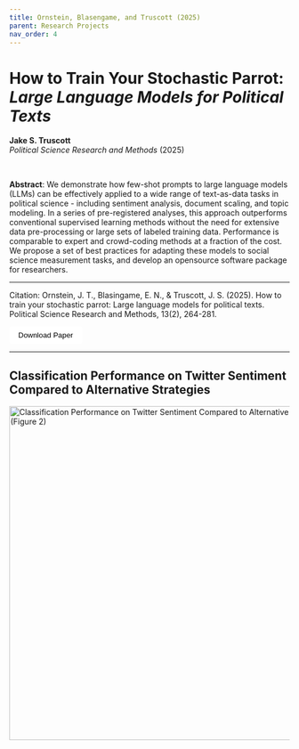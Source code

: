 ```yaml
---
title: Ornstein, Blasengame, and Truscott (2025)
parent: Research Projects
nav_order: 4
---
```


# How to Train Your Stochastic Parrot: _Large Language Models for Political Texts_
**Jake S. Truscott** <br>
*Political Science Research and Methods* (2025)

<br>

**Abstract**: We demonstrate how few-shot prompts to large language models (LLMs) can be effectively applied to a
wide range of text-as-data tasks in political science - including sentiment analysis, document scaling, and
topic modeling. In a series of pre-registered analyses, this approach outperforms conventional supervised
learning methods without the need for extensive data pre-processing or large sets of labeled training data.
Performance is comparable to expert and crowd-coding methods at a fraction of the cost. We propose a set
of best practices for adapting these models to social science measurement tasks, and develop an opensource software package for researchers.

---

Citation: Ornstein, J. T., Blasingame, E. N., & Truscott, J. S. (2025). How to train your stochastic parrot: Large language models for political texts. Political Science Research and Methods, 13(2), 264-281. <br>

<a href="{{ site.baseurl }}/assets/papers_figures_tables/stochastic_parrot_psrm/stochastic_parrot.pdf" download>
  <button style="padding: 8px 16px; background-color:rgb(255, 255, 255); color: black; border: black; border-radius: 4px;">
    Download Paper
  </button>
</a>
<br>


---

## Classification Performance on Twitter Sentiment Compared to Alternative Strategies


<img src="{{ site.baseurl }}/assets/papers_figures_tables/stochastic_parrot_psrm/Figure_2.png" alt="Classification Performance on Twitter Sentiment Compared to Alternative Strategies (Figure 2)" width="600" />

